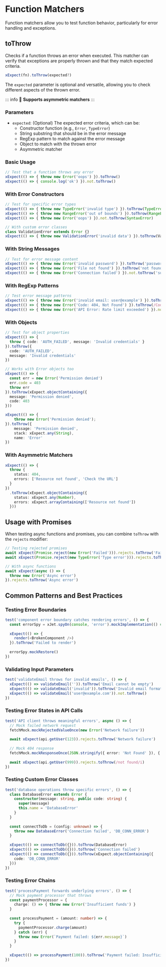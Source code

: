 # Function Matchers
Function matchers allow you to test function behavior, particularly for error handling and exceptions.

## toThrow
Checks if a function throws an error when executed. This matcher can verify that exceptions are properly thrown and that they match expected criteria.

```ts
xExpect(fn).toThrow(expected?)
```

The `expected` parameter is optional and versatile, allowing you to check different aspects of the thrown error.

::: info
:rocket: **Supports asymmetric matchers**
:::

### Parameters
- `expected`: (Optional) The expected error criteria, which can be:
    - Constructor function (e.g., `Error`, `TypeError`)
    - String substring that should be in the error message
    - RegExp pattern to match against the error message
    - Object to match with the thrown error
    - Asymmetric matcher

### Basic Usage

```ts
// Test that a function throws any error
xExpect(() => { throw new Error('oops') }).toThrow()
xExpect(() => { console.log('ok') }).not.toThrow()
```

### With Error Constructors
```ts
// Test for specific error types
xExpect(() => { throw new TypeError('invalid type') }).toThrow(TypeError)
xExpect(() => { throw new RangeError('out of bounds') }).toThrow(RangeError)
xExpect(() => { throw new Error('oops') }).not.toThrow(SyntaxError)

// With custom error classes
class ValidationError extends Error {}
xExpect(() => { throw new ValidationError('invalid data') }).toThrow(ValidationError)
```

### With String Messages
```ts
// Test for error message content
xExpect(() => { throw new Error('invalid password') }).toThrow('password')
xExpect(() => { throw new Error('File not found') }).toThrow('not found')
xExpect(() => { throw new Error('Connection failed') }).not.toThrow('success')
```

### With RegExp Patterns
```ts
// Test error message patterns
xExpect(() => { throw new Error('invalid email: user@example') }).toThrow(/invalid email/)
xExpect(() => { throw new Error('Code: 404, Not Found') }).toThrow(/Code: \d+/)
xExpect(() => { throw new Error('API Error: Rate limit exceeded') }).not.toThrow(/permission denied/i)
```

### With Objects
```ts
// Test for object properties
xExpect(() => { 
  throw { code: 'AUTH_FAILED', message: 'Invalid credentials' }
}).toThrow({ 
  code: 'AUTH_FAILED', 
  message: 'Invalid credentials' 
})

// Works with Error objects too
xExpect(() => { 
  const err = new Error('Permission denied')
  err.code = 403
  throw err
}).toThrow(xExpect.objectContaining({ 
  message: 'Permission denied',
  code: 403
}))

xExpect(() => {
    throw new Error('Permission denied');
}).toThrow({
    message: 'Permission denied',
    stack: xExpect.any(String),
    name: 'Error'
})
```

### With Asymmetric Matchers
```ts
xExpect(() => { 
  throw { 
    status: 404, 
    errors: ['Resource not found', 'Check the URL']
  }
})
  .toThrow(xExpect.objectContaining({ 
    status: xExpect.any(Number),
    errors: xExpect.arrayContaining(['Resource not found'])
  }))
```

## Usage with Promises
When testing async functions and promises, you can combine `toThrow` with the `rejects` modifier:

```ts
// Testing rejected promises
await xExpect(Promise.reject(new Error('Failed'))).rejects.toThrow('Failed')
await xExpect(Promise.reject(new TypeError('Type error'))).rejects.toThrow(TypeError)

// With async functions
await xExpect(async () => {
  throw new Error('Async error')
}).rejects.toThrow('Async error')
```

## Common Patterns and Best Practices
### Testing Error Boundaries
``` ts
test('component error boundary catches rendering errors', () => {
  const errorSpy = xJet.spyOn(console, 'error').mockImplementation(() => {})
  
  xExpect(() => {
    render(<BrokenComponent />)
  }).toThrow('Failed to render')
  
  errorSpy.mockRestore()
})
```
### Validating Input Parameters
``` ts
test('validateEmail throws for invalid emails', () => {
  xExpect(() => validateEmail('')).toThrow('Email cannot be empty')
  xExpect(() => validateEmail('invalid')).toThrow('Invalid email format')
  xExpect(() => validateEmail('user@example.com')).not.toThrow()
})
```
### Testing Error States in API Calls
``` ts
test('API client throws meaningful errors', async () => {
  // Mock failed network request
  fetchMock.mockRejectedValueOnce(new Error('Network failure'))
  
  await xExpect(api.getUser(123)).rejects.toThrow('Network failure')
  
  // Mock 404 response
  fetchMock.mockResponseOnce(JSON.stringify({ error: 'Not Found' }), { status: 404 })
  
  await xExpect(api.getUser(999)).rejects.toThrow(/not found/i)
})
```
### Testing Custom Error Classes
``` ts
test('database operations throw specific errors', () => {
  class DatabaseError extends Error {
    constructor(message: string, public code: string) {
      super(message)
      this.name = 'DatabaseError'
    }
  }
  
  const connectToDb = (config: unknown) => {
    throw new DatabaseError('Connection failed', 'DB_CONN_ERROR')
  }
  
  xExpect(() => connectToDb({})).toThrow(DatabaseError)
  xExpect(() => connectToDb({})).toThrow('Connection failed')
  xExpect(() => connectToDb({})).toThrow(xExpect.objectContaining({ 
    code: 'DB_CONN_ERROR' 
  }))
})
```
### Testing Error Chains
``` ts
test('processPayment forwards underlying errors', () => {
  // Mock payment processor that throws
  const paymentProcessor = {
    charge: () => { throw new Error('Insufficient funds') }
  }
  
  const processPayment = (amount: number) => {
    try {
      paymentProcessor.charge(amount)
    } catch (err) {
      throw new Error(`Payment failed: ${err.message}`)
    }
  }
  
  xExpect(() => processPayment(100)).toThrow('Payment failed: Insufficient funds')
})
```
